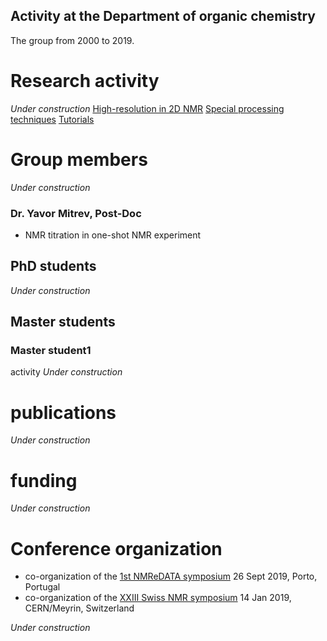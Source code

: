 ## Activity at the Department of organic chemistry

The group from 2000 to 2019.

# Research activity 

*Under construction*
[High-resolution in 2D NMR](page2)
[Special processing techniques](page3)
[Tutorials](page4)
# Group members 
*Under construction*
### Dr. Yavor Mitrev, Post-Doc
- NMR titration in one-shot NMR experiment 

## PhD students 
*Under construction*
## Master students 
### Master student1
activity
*Under construction*

# publications 

*Under construction*

# funding 

*Under construction*

# Conference organization 

- co-organization of the [1st NMReDATA symposium](https://nmredata.org/wiki/Symposium2019/) 26 Sept 2019, Porto, Portugal
- co-organization of the [XXIII Swiss NMR symposium](https://indico.cern.ch/event/775177/) 14 Jan 2019, CERN/Meyrin, Switzerland

*Under construction*




